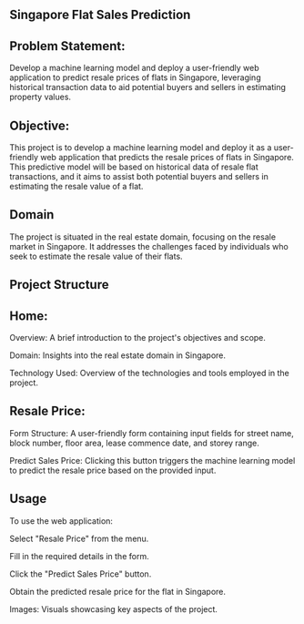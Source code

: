 ## Singapore Flat Sales Prediction

## Problem Statement: 

Develop a machine learning model and deploy a user-friendly web application to predict resale prices of flats in Singapore, leveraging historical transaction data to aid potential buyers and sellers in estimating property values.

## Objective:

This project is to develop a machine learning model and deploy it as a user-friendly web application that predicts the resale prices of flats in Singapore. 
This predictive model will be based on historical data of resale flat transactions, and it aims to assist both potential buyers and sellers in estimating the resale value of a flat.

## Domain
The project is situated in the real estate domain, focusing on the resale market in Singapore. It addresses the challenges faced by individuals who seek to estimate the resale value of their flats.

## Project Structure

## Home:

Overview: A brief introduction to the project's objectives and scope.

Domain: Insights into the real estate domain in Singapore.

Technology Used: Overview of the technologies and tools employed in the project.

## Resale Price:
Form Structure: A user-friendly form containing input fields for street name, block number, floor area, lease commence date, and storey range.

Predict Sales Price: Clicking this button triggers the machine learning model to predict the resale price based on the provided input.

## Usage

To use the web application:

Select "Resale Price" from the menu.

Fill in the required details in the form.

Click the "Predict Sales Price" button.

Obtain the predicted resale price for the flat in Singapore.

Images: Visuals showcasing key aspects of the project.
